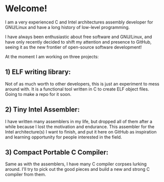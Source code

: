 # Welcome!

I am a very experienced C and Intel architectures
assembly developer for GNU/Linux and have a long
history of low-level programming.

I have always been enthusiastic about free
software and GNU/Linux, and have only recently 
decided to shift my attention and presence
to GitHub, seeing it as the new frontier of
open-source software development!

At the moment I am working on three projects:

## 1) ELF writing library: 

Not of as much worth to other developers, this is
just an experiment to mess around with. It is a
functional tool written in C to create ELF object
files. Going to make a repo for it soon.

## 2) Tiny Intel Assembler:

I have written many assemblers in my life, but
dropped all of them after a while because I lost
the motivation and endurance. This assembler for
the Intel architecture(s) I want to finish, and
put it here on GitHub as inspiration and learning
opportunity for people interested in the field.

## 3) Compact Portable C Compiler:

Same as with the assemblers, I have many C
compiler corpses lurking around. I'll try
to pick out the good pieces and build a new
and strong C compiler from them.
